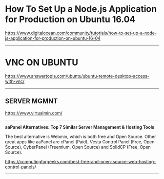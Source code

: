 
# **How To Set Up a Node.js Application for Production on Ubuntu 16.04**

https://www.digitalocean.com/community/tutorials/how-to-set-up-a-node-js-application-for-production-on-ubuntu-16-04

___

# VNC ON UBUNTU

https://www.answertopia.com/ubuntu/ubuntu-remote-desktop-access-with-vnc/

___

## **SERVER MGMNT**

https://www.virtualmin.com/

___
**aaPanel Alternatives: Top 7 Similar Server Management & Hosting Tools**

The best alternative is Webmin, which is both free and Open Source. Other great apps like aaPanel are cPanel (Paid), Vesta Control Panel (Free, Open Source), CyberPanel (Freemium, Open Source) and SolidCP (Free, Open Source).

https://computingforgeeks.com/best-free-and-open-source-web-hosting-control-panels/


___

